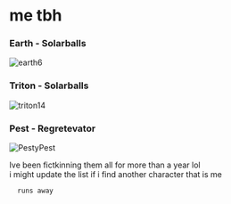 # me tbh
### Earth - Solarballs 
![earth6](https://github.com/user-attachments/assets/fc4d2075-56a8-43d1-88c6-25cf6a11394f)     
### Triton - Solarballs                
![triton14](https://github.com/user-attachments/assets/38178972-0d70-4fc0-ae9f-47f195715b6f)    
### Pest - Regretevator       
![PestyPest](https://github.com/user-attachments/assets/3944dc5a-3f69-4acf-8771-b9ac3df5bee6)   

Ive been fictkinning them all for more than a year lol           
i might update the list if i find another character that is me          



      runs away

